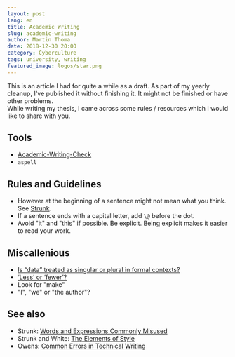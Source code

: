 ```yaml
---
layout: post
lang: en
title: Academic Writing
slug: academic-writing
author: Martin Thoma
date: 2018-12-30 20:00
category: Cyberculture
tags: university, writing
featured_image: logos/star.png
---
```

<div class="info">This is an article I had for quite a while as a draft. As part of my yearly cleanup, I've published it without finishing it. It might not be finished or have other problems.</div>
While writing my thesis, I came across some rules / resources which I would
like to share with you.


## Tools

* [Academic-Writing-Check](https://github.com/devd/Academic-Writing-Check)
* `aspell`


## Rules and Guidelines

* However at the beginning of a sentence might not mean what you think. See
  [Strunk](http://www.bartleby.com/141/strunk3.html).
* If a sentence ends with a capital letter, add `\@` before the dot.
* Avoid "it" and "this" if possible. Be explicit. Being explicit makes it
  easier to read your work.

## Miscallenious

* [Is “data” treated as singular or plural in formal contexts?](https://english.stackexchange.com/a/6913/9880)
* [‘Less’ or ‘fewer’?](https://en.oxforddictionaries.com/usage/less-or-fewer)
* Look for "make"
* "I", "we" or "the author"?

## See also

* Strunk: [Words and Expressions Commonly Misused](http://www.bartleby.com/141/strunk3.html)
* Strunk and White: [The Elements of Style](http://www.hjkeen.net/halqn/el_style.htm)
* Owens: [Common Errors in Technical Writing](http://www.ece.ucdavis.edu/~jowens/commonerrors.html)
